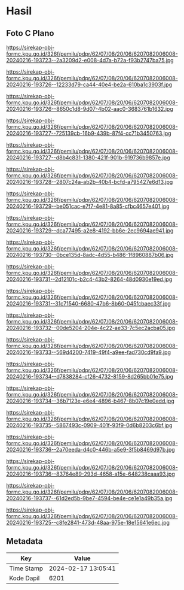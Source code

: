 # Hasil

## Foto C Plano

https://sirekap-obj-formc.kpu.go.id/326f/pemilu/pdpr/62/07/08/20/06/6207082006008-20240216-193723--2a3209d2-e008-4d7a-b72a-f93b2747ba75.jpg

https://sirekap-obj-formc.kpu.go.id/326f/pemilu/pdpr/62/07/08/20/06/6207082006008-20240216-193726--12233d79-ca44-40e4-be2a-610ba1c3903f.jpg

https://sirekap-obj-formc.kpu.go.id/326f/pemilu/pdpr/62/07/08/20/06/6207082006008-20240216-193726--8650c1d8-9d07-4b02-aac0-3683761b1632.jpg

https://sirekap-obj-formc.kpu.go.id/326f/pemilu/pdpr/62/07/08/20/06/6207082006008-20240216-193727--725139cb-16b9-439b-87f4-cc71b3450763.jpg

https://sirekap-obj-formc.kpu.go.id/326f/pemilu/pdpr/62/07/08/20/06/6207082006008-20240216-193727--d8b4c831-1380-421f-901b-919736b9857e.jpg

https://sirekap-obj-formc.kpu.go.id/326f/pemilu/pdpr/62/07/08/20/06/6207082006008-20240216-193728--2807c24a-ab2b-40b4-bcfd-a795427e6d13.jpg

https://sirekap-obj-formc.kpu.go.id/326f/pemilu/pdpr/62/07/08/20/06/6207082006008-20240216-193729--be051cac-e7f7-4e81-8a85-cfbc4657e401.jpg

https://sirekap-obj-formc.kpu.go.id/326f/pemilu/pdpr/62/07/08/20/06/6207082006008-20240216-193729--dca77495-a2e8-4192-bb6e-2ec9694ae941.jpg

https://sirekap-obj-formc.kpu.go.id/326f/pemilu/pdpr/62/07/08/20/06/6207082006008-20240216-193730--0bce135d-8adc-4d55-b486-1f8960887b06.jpg

https://sirekap-obj-formc.kpu.go.id/326f/pemilu/pdpr/62/07/08/20/06/6207082006008-20240216-193731--2d12101c-b2c4-43b2-8264-48d0930e19ed.jpg

https://sirekap-obj-formc.kpu.go.id/326f/pemilu/pdpr/62/07/08/20/06/6207082006008-20240216-193731--31c71540-6680-47b6-8b60-045fcbaec33f.jpg

https://sirekap-obj-formc.kpu.go.id/326f/pemilu/pdpr/62/07/08/20/06/6207082006008-20240216-193732--00de5204-204e-4c22-ae33-7c5ec2acba05.jpg

https://sirekap-obj-formc.kpu.go.id/326f/pemilu/pdpr/62/07/08/20/06/6207082006008-20240216-193733--569d4200-7419-49f4-a9ee-fad730cd9fa9.jpg

https://sirekap-obj-formc.kpu.go.id/326f/pemilu/pdpr/62/07/08/20/06/6207082006008-20240216-193734--d7838284-cf26-4732-8159-8d265bb01e75.jpg

https://sirekap-obj-formc.kpu.go.id/326f/pemilu/pdpr/62/07/08/20/06/6207082006008-20240216-193734--36b7123e-e6e4-4896-b467-8b07c19e0edd.jpg

https://sirekap-obj-formc.kpu.go.id/326f/pemilu/pdpr/62/07/08/20/06/6207082006008-20240216-193735--5867493c-0909-401f-93f9-0d6b8203c6bf.jpg

https://sirekap-obj-formc.kpu.go.id/326f/pemilu/pdpr/62/07/08/20/06/6207082006008-20240216-193736--2a70eeda-d4c0-446b-a5e9-3f5b8469d97b.jpg

https://sirekap-obj-formc.kpu.go.id/326f/pemilu/pdpr/62/07/08/20/06/6207082006008-20240216-193736--83764e89-293d-4658-a15e-648238caaa93.jpg

https://sirekap-obj-formc.kpu.go.id/326f/pemilu/pdpr/62/07/08/20/06/6207082006008-20240216-193737--61d2ed5b-9be7-4594-be4e-ce1e1a49b35a.jpg

https://sirekap-obj-formc.kpu.go.id/326f/pemilu/pdpr/62/07/08/20/06/6207082006008-20240216-193725--c8fe2841-473d-48aa-975e-18e15641e6ec.jpg


## Metadata

| Key        | Value               |
| ---------- | ------------------- |
| Time Stamp | 2024-02-17 13:05:41 |
| Kode Dapil | 6201                |



